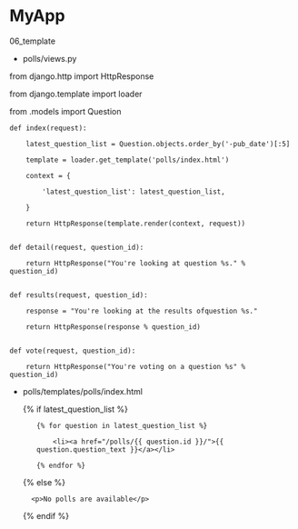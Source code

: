 # MyApp
06_template

- polls/views.py

from django.http import HttpResponse

from django.template import loader

from .models import Question

    def index(request):
    
        latest_question_list = Question.objects.order_by('-pub_date')[:5]
        
        template = loader.get_template('polls/index.html')
        
        context = {
        
            'latest_question_list': latest_question_list,
            
        }
        
        return HttpResponse(template.render(context, request))


    def detail(request, question_id):
    
        return HttpResponse("You're looking at question %s." % question_id)


    def results(request, question_id):
    
        response = "You're looking at the results ofquestion %s."
        
        return HttpResponse(response % question_id)


    def vote(request, question_id):
    
        return HttpResponse("You're voting on a question %s" % question_id)
        
- polls/templates/polls/index.html

    {% if latest_question_list %}
    
    <ul>
    
      {% for question in latest_question_list %}
      
          <li><a href="/polls/{{ question.id }}/">{{ question.question_text }}</a></li>
          
      {% endfor %}
      
    </ul>
    
    {% else %}
    
        <p>No polls are available</p>
        
    {% endif %}



